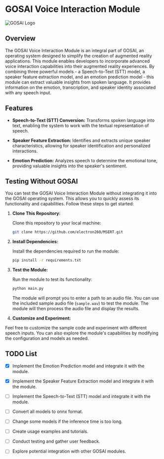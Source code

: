 # GOSAI Voice Interaction Module

![GOSAI Logo](https://github.com/GOSAI-DVIC/gosai/raw/main/logo.png)

## Overview

The GOSAI Voice Interaction Module is an integral part of GOSAI, an operating system designed to simplify the creation of augmented reality applications. This module enables developers to incorporate advanced voice interaction capabilities into their augmented reality experiences. By combining three powerful models - a Speech-to-Text (STT) model, a speaker feature extraction model, and an emotion prediction model - this module can extract valuable insights from spoken language. It provides information on the emotion, transcription, and speaker identity associated with any speech input.

## Features

- **Speech-to-Text (STT) Conversion:** Transforms spoken language into text, enabling the system to work with the textual representation of speech.

- **Speaker Feature Extraction:** Identifies and extracts unique speaker characteristics, allowing for speaker identification and personalized interactions.

- **Emotion Prediction:** Analyzes speech to determine the emotional tone, providing valuable insights into the speaker's sentiment.

## Testing Without GOSAI

You can test the GOSAI Voice Interaction Module without integrating it into the GOSAI operating system. This allows you to quickly assess its functionality and capabilities. Follow these steps to get started:

1. **Clone This Repository:**

   Clone this repository to your local machine:

   ```bash
   git clone https://github.com/electron260/MSERT.git
   ```

2. **Install Dependencies:**

   Install the dependencies required to run the module:

   ```bash
   pip install -r requirements.txt
   ```

3. **Test the Module:**

    Run the module to test its functionality:
  
    ```bash
    python main.py
    ```
  
    The module will prompt you to enter a path to an audio file. You can use the included sample audio file (`sample.wav`) to test the module. The module will then process the audio file and display the results.

4. **Customize and Experiment:**

  Feel free to customize the sample code and experiment with different speech inputs. You can also explore the module's capabilities by modifying the configuration and models as needed.


## TODO List

- [X] Implement the Emotion Prediction model and integrate it with the module.
- [X] Implement the Speaker Feature Extraction model and integrate it with the module.
- [ ] Implement the Speech-to-Text (STT) model and integrate it with the module.
- [ ] Convert all models to onnx format.
- [ ] Change some models if the inference time is too long.
- [ ] Create usage examples and tutorials.
- [ ] Conduct testing and gather user feedback.
- [ ] Explore potential integration with other GOSAI modules.



